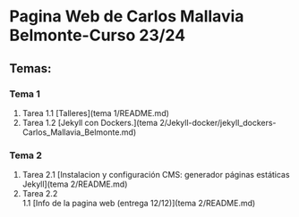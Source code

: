 # Pagina Web de Carlos Mallavia Belmonte-Curso 23/24

## Temas:

### Tema 1
1. Tarea 1.1 [Talleres](tema 1/README.md)
2. Tarea 1.2 [Jekyll con Dockers.](tema 2/Jekyll-docker/jekyll_dockers-Carlos_Mallavia_Belmonte.md)


### Tema 2
 1. Tarea 2.1 [Instalacion y configuración CMS: generador páginas estáticas Jekyll](tema 2/README.md)  
 2. Tarea 2.2    
 1.1 [Info de la pagina web (entrega 12/12)](tema 2/README.md)

 
